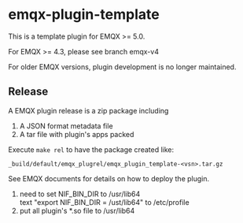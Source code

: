 # emqx-plugin-template

This is a template plugin for EMQX >= 5.0.

For EMQX >= 4.3, please see branch emqx-v4

For older EMQX versions, plugin development is no longer maintained.

## Release

A EMQX plugin release is a zip package including

1. A JSON format metadata file
2. A tar file with plugin's apps packed

Execute `make rel` to have the package created like:

```
_build/default/emqx_plugrel/emqx_plugin_template-<vsn>.tar.gz
```
See EMQX documents for details on how to deploy the plugin.

1. need to set NIF_BIN_DIR to /usr/lib64  
   text "export NIF_BIN_DIR = /ust/lib64" to  /etc/profile 
2. put all plugin's  *.so file to  /usr/lib64


